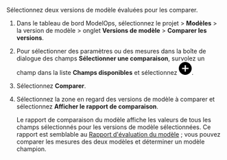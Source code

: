 Sélectionnez deux versions de modèle évaluées pour les comparer.

1.  Dans le tableau de bord ModelOps, sélectionnez le projet \> **Modèles** \> la version de modèle \> onglet **Versions de modèle** \> **Comparer les versions**.

2.  Pour sélectionner des paramètres ou des mesures dans la boîte de dialogue des champs **Sélectionner une comparaison**, survolez un champ dans la liste **Champs disponibles** et sélectionnez ![Add icon](Images/ebt1659745488877.svg).

3.  Sélectionnez **Comparer**.

4.  Sélectionnez la zone en regard des versions de modèle à comparer et sélectionnez **Afficher le rapport de comparaison**.

    Le rapport de comparaison du modèle affiche les valeurs de tous les champs sélectionnés pour les versions de modèle sélectionnées. Ce rapport est semblable au [Rapport d'évaluation du modèle](vbl1732651027548.md) ; vous pouvez comparer les mesures des deux modèles et déterminer un modèle champion.
